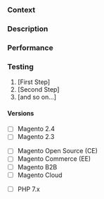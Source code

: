 ### Context
<!-- Why is this change necessary? Write one or two sentences to explain what's going on. -->

### Description
<!-- What does this PR change? If it's a bug, describe the fix. If it's a feature, post screenshots or a video. -->

### Performance
<!-- How does this PR impact the area that's being changed? Prove it out. This can be an informal benchmark, EXPLAIN ANALYZE output, etc. -->

### Testing
<!-- How do we test this PR? **This section is critical.** Some ideas:
- Provide clear steps to reproduce w/ test data
- Show us how you tested the PR
- Call out specific areas of concern
-->
1. [First Step]
2. [Second Step]
3. [and so on...]

#### Versions
<!-- What version(s) did you test this change on? -->
- [ ] Magento 2.4
- [ ] Magento 2.3
<!-- What edition(s) of Magento did you test this change on? -->
- [ ] Magento Open Source (CE)
- [ ] Magento Commerce (EE)
- [ ] Magento B2B
- [ ] Magento Cloud
<!-- What version of PHP did you test this change on? -->
- [ ] PHP 7.x
